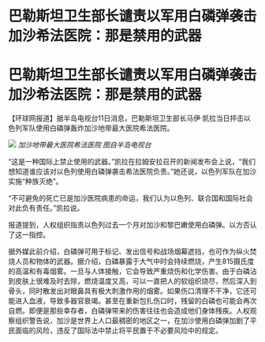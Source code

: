 # 巴勒斯坦卫生部长谴责以军用白磷弹袭击加沙希法医院：那是禁用的武器

# 巴勒斯坦卫生部长谴责以军用白磷弹袭击加沙希法医院：那是禁用的武器

【环球网报道】据半岛电视台11日消息，巴勒斯坦卫生部长马伊·凯拉当日抨击以色列军队使用白磷弹轰炸加沙地带最大医院希法医院。

![](https://inews.gtimg.com/om_bt/O3WPtXgTw4Pr68Iw_ay8GNIkuivgSM2HJoBapOxfC2-eUAA/1000)
_加沙地带最大医院希法医院 图自半岛电视台_

“这是一种国际上禁止使用的武器。”凯拉在拉姆安拉召开的新闻发布会上说，“我们想知道谁应该对以色列使用白磷弹袭击希法医院负责。”她还说，以色列军队在加沙实施“种族灭绝”。

“不可避免的死亡已是加沙医院病患的命运，我们认为以色列、联合国和国际社会对此负有责任。”凯拉说。

报道提到，人权组织指责以色列过去一个月对加沙和黎巴嫩使用白磷弹。以方否认了这一指控。

据外媒此前介绍，白磷弹可用于标记、发出信号和战场烟幕遮挡，也可作为纵火焚烧人员和物体的武器。据介绍，白磷暴露于大气中时会持续燃烧，产生815摄氏度的高温和有毒烟雾。一旦与人体接触，它会导致严重烧伤和化学伤害。由于白磷沾到皮肤上很难及时去除，燃烧温度又高，可以一直把人的软组织烧尽，然后深入到骨头，同时散发出对眼鼻具有极大刺激作用的烟雾。如果伤口清理不干净，它还可能进入血液，导致多器官衰竭。甚至在重新包扎伤口时，残留的白磷也可能会再次自燃。即便是那些幸存者，白磷弹带来的伤害往往也会造成他们身体残疾。人权观察组织警告说，加沙是世界上人口最稠密的地区之一，在加沙使用白磷弹加剧了平民面临的风险，违反了国际法中禁止将平民置于不必要风险中的规定。

